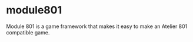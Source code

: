 # module801
Module 801 is a game framework that makes it easy to make an Atelier 801 compatible game.
